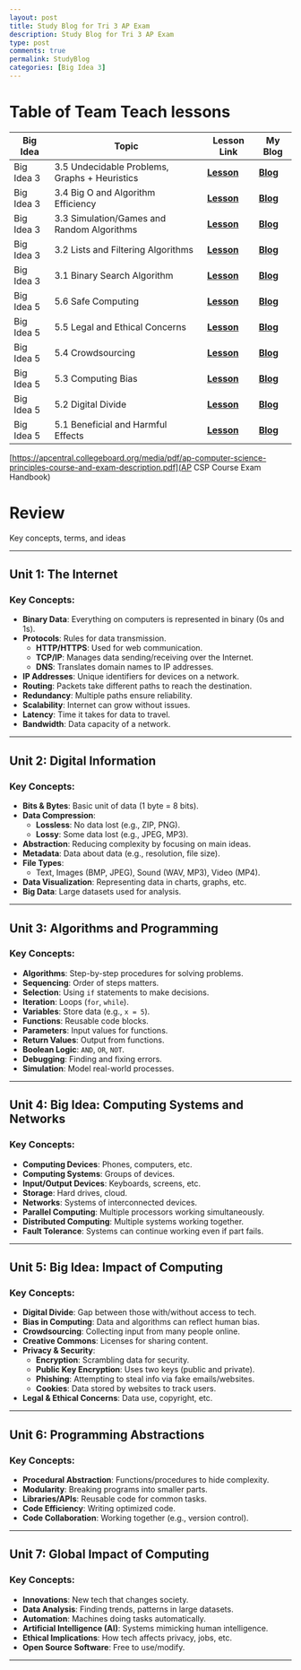 ```yaml
---
layout: post
title: Study Blog for Tri 3 AP Exam
description: Study Blog for Tri 3 AP Exam
type: post 
comments: true
permalink: StudyBlog
categories: [Big Idea 3]
---
```

# Table of Team Teach lessons

| **Big Idea** | **Topic**                               | **Lesson Link**                                      | **My Blog**                                          |
|--------------|-----------------------------------------|------------------------------------------------------|------------------------------------------------------|
| Big Idea 3   | 3.5 Undecidable Problems, Graphs + Heuristics | <a href="https://alexrubio1.github.io/und_lesson/lesson/3-1" target="_blank" rel="noopener noreferrer"><strong>Lesson</strong></a> | <a href="{{site.baseurl}}/3_5_graphs_Heuristics" target="_blank" rel="noopener noreferrer"><strong>Blog</strong></a> |
| Big Idea 3   | 3.4 Big O and Algorithm Efficiency      | <a href="https://illuminati1618.github.io/yash_2025/big-o2" target="_blank" rel="noopener noreferrer"><strong>Lesson</strong></a> | <a href="{{site.baseurl}}/3_4_BigO" target="_blank" rel="noopener noreferrer"><strong>Blog</strong></a> |
| Big Idea 3   | 3.3 Simulation/Games and Random Algorithms | <a href="https://illuminati1618.github.io/yash_2025/csp/random/" target="_blank" rel="noopener noreferrer"><strong>Lesson</strong></a> | <a href="{{site.baseurl}}/3_3_Simulation" target="_blank" rel="noopener noreferrer"><strong>Blog</strong></a> |
| Big Idea 3   | 3.2 Lists and Filtering Algorithms      | <a href="https://githubneos.github.io/team_teach/Lists_Algorithms" target="_blank" rel="noopener noreferrer"><strong>Lesson</strong></a> | <a href="{{site.baseurl}}/3.2-blog" target="_blank" rel="noopener noreferrer"><strong>Blog</strong></a> |
| Big Idea 3   | 3.1 Binary Search Algorithm             | <a href="binary search blog" target="_blank" rel="noopener noreferrer"><strong>Lesson</strong></a> | <a href="{{site.baseurl}}/3_1_binary" target="_blank" rel="noopener noreferrer"><strong>Blog</strong></a> |
| Big Idea 5   | 5.6 Safe Computing                      | <a href="https://prad-coder.github.io/GenomeGamersFrontend/safecomputing" target="_blank" rel="noopener noreferrer"><strong>Lesson</strong></a> | <a href="{{site.baseurl}}/5_6_safe_computing" target="_blank" rel="noopener noreferrer"><strong>Blog</strong></a> |
| Big Idea 5   | 5.5 Legal and Ethical Concerns          | <a href="https://noratheturtle.github.io/nora_25/2025/03/15/LegalEthical_IPYNB_2_.html" target="_blank" rel="noopener noreferrer"><strong>Lesson</strong></a> | <a href="{{site.baseurl}}/5_5_Legal_ethical" target="_blank" rel="noopener noreferrer"><strong>Blog</strong></a> |
| Big Idea 5   | 5.4 Crowdsourcing                       | <a href="https://prad-coder.github.io/GenomeGamersFrontend/crowdsourcing#2-examples-of-distributed-computing" target="_blank" rel="noopener noreferrer"><strong>Lesson</strong></a> | <a href="{{site.baseurl}}/5_4_Crowdsourcing" target="_blank" rel="noopener noreferrer"><strong>Blog</strong></a> |
| Big Idea 5   | 5.3 Computing Bias                      | <a href="https://avikaprasad22.github.io/avika_2025/compbias/" target="_blank" rel="noopener noreferrer"><strong>Lesson</strong></a> | <a href="{{site.baseurl}}/5_3_Computing_Bias" target="_blank" rel="noopener noreferrer"><strong>Blog</strong></a> |
| Big Idea 5   | 5.2 Digital Divide                      | <a href="https://martijorbam.github.io/bi5_digitaldivide/csp%20big%20idea%205/2025/03/18/digdivide_IPYNB_2_.html" target="_blank" rel="noopener noreferrer"><strong>Lesson</strong></a> | <a href="{{site.baseurl}}/5_2_Digital_divide" target="_blank" rel="noopener noreferrer"><strong>Blog</strong></a> |
| Big Idea 5   | 5.1 Beneficial and Harmful Effects      | <a href="https://prajnar123123213.github.io/teaching_frontend/teaching/" target="_blank" rel="noopener noreferrer"><strong>Lesson</strong></a> | <a href="{{site.baseurl}}/5_1_Benfeficial_and_Harmful_Effects" target="_blank" rel="noopener noreferrer"><strong>Blog</strong></a> |

[https://apcentral.collegeboard.org/media/pdf/ap-computer-science-principles-course-and-exam-description.pdf](AP CSP Course Exam Handbook)



# Review

Key concepts, terms, and ideas 

---

## Unit 1: The Internet

### Key Concepts:
- **Binary Data**: Everything on computers is represented in binary (0s and 1s).
- **Protocols**: Rules for data transmission.
  - **HTTP/HTTPS**: Used for web communication.
  - **TCP/IP**: Manages data sending/receiving over the Internet.
  - **DNS**: Translates domain names to IP addresses.
- **IP Addresses**: Unique identifiers for devices on a network.
- **Routing**: Packets take different paths to reach the destination.
- **Redundancy**: Multiple paths ensure reliability.
- **Scalability**: Internet can grow without issues.
- **Latency**: Time it takes for data to travel.
- **Bandwidth**: Data capacity of a network.

---

## Unit 2: Digital Information

### Key Concepts:
- **Bits & Bytes**: Basic unit of data (1 byte = 8 bits).
- **Data Compression**:
  - **Lossless**: No data lost (e.g., ZIP, PNG).
  - **Lossy**: Some data lost (e.g., JPEG, MP3).
- **Abstraction**: Reducing complexity by focusing on main ideas.
- **Metadata**: Data about data (e.g., resolution, file size).
- **File Types**:
  - Text, Images (BMP, JPEG), Sound (WAV, MP3), Video (MP4).
- **Data Visualization**: Representing data in charts, graphs, etc.
- **Big Data**: Large datasets used for analysis.

---

## Unit 3: Algorithms and Programming

### Key Concepts:
- **Algorithms**: Step-by-step procedures for solving problems.
- **Sequencing**: Order of steps matters.
- **Selection**: Using `if` statements to make decisions.
- **Iteration**: Loops (`for`, `while`).
- **Variables**: Store data (e.g., `x = 5`).
- **Functions**: Reusable code blocks.
- **Parameters**: Input values for functions.
- **Return Values**: Output from functions.
- **Boolean Logic**: `AND`, `OR`, `NOT`.
- **Debugging**: Finding and fixing errors.
- **Simulation**: Model real-world processes.

---

## Unit 4: Big Idea: Computing Systems and Networks

### Key Concepts:
- **Computing Devices**: Phones, computers, etc.
- **Computing Systems**: Groups of devices.
- **Input/Output Devices**: Keyboards, screens, etc.
- **Storage**: Hard drives, cloud.
- **Networks**: Systems of interconnected devices.
- **Parallel Computing**: Multiple processors working simultaneously.
- **Distributed Computing**: Multiple systems working together.
- **Fault Tolerance**: Systems can continue working even if part fails.

---

## Unit 5: Big Idea: Impact of Computing

### Key Concepts:
- **Digital Divide**: Gap between those with/without access to tech.
- **Bias in Computing**: Data and algorithms can reflect human bias.
- **Crowdsourcing**: Collecting input from many people online.
- **Creative Commons**: Licenses for sharing content.
- **Privacy & Security**:
  - **Encryption**: Scrambling data for security.
  - **Public Key Encryption**: Uses two keys (public and private).
  - **Phishing**: Attempting to steal info via fake emails/websites.
  - **Cookies**: Data stored by websites to track users.
- **Legal & Ethical Concerns**: Data use, copyright, etc.

---

## Unit 6: Programming Abstractions

### Key Concepts:
- **Procedural Abstraction**: Functions/procedures to hide complexity.
- **Modularity**: Breaking programs into smaller parts.
- **Libraries/APIs**: Reusable code for common tasks.
- **Code Efficiency**: Writing optimized code.
- **Code Collaboration**: Working together (e.g., version control).

---

## Unit 7: Global Impact of Computing

### Key Concepts:
- **Innovations**: New tech that changes society.
- **Data Analysis**: Finding trends, patterns in large datasets.
- **Automation**: Machines doing tasks automatically.
- **Artificial Intelligence (AI)**: Systems mimicking human intelligence.
- **Ethical Implications**: How tech affects privacy, jobs, etc.
- **Open Source Software**: Free to use/modify.

---

